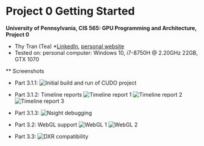 Project 0 Getting Started
====================

**University of Pennsylvania, CIS 565: GPU Programming and Architecture, Project 0**

* Thy Tran (Tea)
*[LinkedIn](https://www.linkedin.com/in/thy-tran-97a30b148/), [personal website](https://tatran5.github.io/)
* Tested on: personal computer: Windows 10, i7-8750H @ 2.20GHz 22GB, GTX 1070 

** Screenshots
* Part 3.1.1: ![Initial build and run of CUDO project](image/3.1.1.PNG)

* Part 3.1.2: Timeline reports
![Timeline report 1](image/3.1.2_0.PNG)
![Timeline report 2](image/3.1.2_1.PNG)
![Timeline report 3](image/3.1.2_2.PNG)

* Part 3.1.3: ![Nsight debugging](image/3.1.3.PNG)

* Part 3.2: WebGL support
![WebGL 1](image/3.2_webgl_1.PNG)
![WebGL 2](image/3.2_webgl_2.PNG)

* Part 3.3: ![DXR compatibility](image/3.3.PNG)
